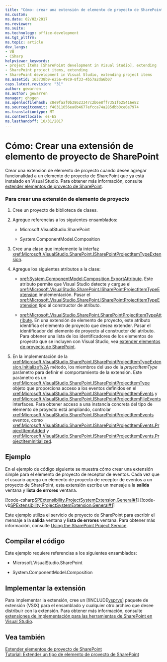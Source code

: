```yaml
---
title: "Cómo: crear una extensión de elemento de proyecto de SharePoint | Documentos de Microsoft"
ms.custom: 
ms.date: 02/02/2017
ms.reviewer: 
ms.suite: 
ms.technology: office-development
ms.tgt_pltfrm: 
ms.topic: article
dev_langs:
- VB
- CSharp
helpviewer_keywords:
- project items [SharePoint development in Visual Studio], extending
- SharePoint project items, extending
- SharePoint development in Visual Studio, extending project items
ms.assetid: 163738b9-e25a-49c9-8f33-4b57a2da6b07
caps.latest.revision: "31"
author: gewarren
ms.author: gewarren
manager: ghogen
ms.openlocfilehash: c8e9faaf0b38623347c2b6e8ff7351f625416e82
ms.sourcegitcommit: f40311056ea0b4677efcca74a285dbb0ce0e7974
ms.translationtype: MT
ms.contentlocale: es-ES
ms.lasthandoff: 10/31/2017
---
```

# <a name="how-to-create-a-sharepoint-project-item-extension"></a>Cómo: Crear una extensión de elemento de proyecto de SharePoint
  Crear una extensión de elemento de proyecto cuando desee agregar funcionalidad a un elemento de proyecto de SharePoint que ya está instalado en Visual Studio. Para obtener más información, consulte [extender elementos de proyecto de SharePoint](../sharepoint/extending-sharepoint-project-items.md).  
  
### <a name="to-create-a-project-item-extension"></a>Para crear una extensión de elemento de proyecto  
  
1.  Cree un proyecto de biblioteca de clases.  
  
2.  Agregue referencias a los siguientes ensamblados:  
  
    -   Microsoft.VisualStudio.SharePoint  
  
    -   System.ComponentModel.Composition  
  
3.  Cree una clase que implemente la interfaz <xref:Microsoft.VisualStudio.SharePoint.ISharePointProjectItemTypeExtension>.  
  
4.  Agregue los siguientes atributos a la clase:  
  
    -   <xref:System.ComponentModel.Composition.ExportAttribute>. Este atributo permite que Visual Studio detecte y cargue el <xref:Microsoft.VisualStudio.SharePoint.ISharePointProjectItemTypeExtension> implementación. Pasar el <xref:Microsoft.VisualStudio.SharePoint.ISharePointProjectItemTypeExtension> tipo al constructor de atributo.  
  
    -   <xref:Microsoft.VisualStudio.SharePoint.SharePointProjectItemTypeAttribute>. En una extensión de elemento de proyecto, este atributo identifica el elemento de proyecto que desea extender. Pasar el identificador del elemento de proyecto al constructor del atributo. Para obtener una lista de los identificadores de los elementos de proyecto que se incluyen con Visual Studio, vea [extender elementos de proyecto de SharePoint](../sharepoint/extending-sharepoint-project-items.md).  
  
5.  En la implementación de la <xref:Microsoft.VisualStudio.SharePoint.ISharePointProjectItemTypeExtension.Initialize%2A> método, los miembros del uso de la *projectItemType* parámetro para definir el comportamiento de la extensión. Este parámetro es un <xref:Microsoft.VisualStudio.SharePoint.ISharePointProjectItemType> objeto que proporciona acceso a los eventos definidos en el <xref:Microsoft.VisualStudio.SharePoint.ISharePointProjectItemEvents> y <xref:Microsoft.VisualStudio.SharePoint.ISharePointProjectItemFileEvents> interfaces. Para obtener acceso a una instancia concreta del tipo de elemento de proyecto está ampliando, controlar <xref:Microsoft.VisualStudio.SharePoint.ISharePointProjectItemEvents> eventos, como <xref:Microsoft.VisualStudio.SharePoint.ISharePointProjectItemEvents.ProjectItemAdded> y <xref:Microsoft.VisualStudio.SharePoint.ISharePointProjectItemEvents.ProjectItemInitialized>.  
  
## <a name="example"></a>Ejemplo  
 En el ejemplo de código siguiente se muestra cómo crear una extensión simple para el elemento de proyecto de receptor de eventos. Cada vez que el usuario agrega un elemento de proyecto de receptor de eventos a un proyecto de SharePoint, esta extensión escribe un mensaje a la **salida** ventana y **lista de errores** ventana.  
  
 [!code-csharp[SPExtensibility.ProjectSystemExtension.General#1](../sharepoint/codesnippet/CSharp/projectsystemexamples/extension/projectitemextension.cs#1)]
 [!code-vb[SPExtensibility.ProjectSystemExtension.General#1](../sharepoint/codesnippet/VisualBasic/projectsystemexamples/extension/projectitemextension.vb#1)]  
  
 Este ejemplo utiliza el servicio de proyecto de SharePoint para escribir el mensaje a la **salida** ventana y **lista de errores** ventana. Para obtener más información, consulte [Using the SharePoint Project Service](../sharepoint/using-the-sharepoint-project-service.md).  
  
## <a name="compiling-the-code"></a>Compilar el código  
 Este ejemplo requiere referencias a los siguientes ensamblados:  
  
-   Microsoft.VisualStudio.SharePoint  
  
-   System.ComponentModel.Composition  
  
## <a name="deploying-the-extension"></a>Implementar la extensión  
 Para implementar la extensión, cree un [!INCLUDE[vsprvs](../sharepoint/includes/vsprvs-md.md)] paquete de extensión (VSIX) para el ensamblado y cualquier otro archivo que desee distribuir con la extensión. Para obtener más información, consulte [extensiones de implementación para las herramientas de SharePoint en Visual Studio](../sharepoint/deploying-extensions-for-the-sharepoint-tools-in-visual-studio.md).  
  
## <a name="see-also"></a>Vea también  
 [Extender elementos de proyecto de SharePoint](../sharepoint/extending-sharepoint-project-items.md)   
 [Tutorial: Extender un tipo de elemento de proyecto de SharePoint](../sharepoint/walkthrough-extending-a-sharepoint-project-item-type.md)  
  
  